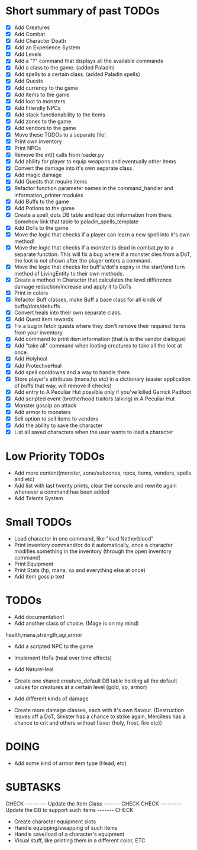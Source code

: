 # Short summary of past TODOs
- [x] Add Creatures
- [x] Add Combat
- [x] Add Character Death
- [x] Add an Experience System
- [x] Add Levels
- [x] Add a "?" command that displays all the available commands
- [x] Add a class to the game. (added Paladin)
- [x] Add spells to a certain class. (added Paladin spells)
- [x] Add Quests
- [x] Add currency to the game
- [x] Add items to the game
- [x] Add loot to monsters
- [x] Add Friendly NPCs
- [x] Add stack functionability to the items
- [x] Add zones to the game
- [x] Add vendors to the game
- [x] Move these TODOs to a separate file!
- [x] Print own inventory
- [x] Print NPCs
- [x] Remove the int() calls from loader.py
- [x] Add ability for player to equip weapons and eventually other items
- [x] Convert the damage into it's own separate class.
- [x] Add magic damage
- [x] Add Quests that require items
- [x] Refactor function parameter names in the command_handler and information_printer modules
- [x] Add Buffs to the game
- [x] Add Potions to the game
- [x] Create a spell_dots DB table and load dot information from there. Somehow link that table to paladin_spells_template
- [x] Add DoTs to the game
- [x] Move the logic that checks if a player can learn a new spell into it's own method!
- [x] Move the logic that checks if a monster is dead in combat.py to a separate function. This will fix a bug where if a monster dies from a DoT, the loot is not shown after the player enters a command.
- [x] Move the logic that checks for buff's/dot's expiry in the start/end turn method of LivingEntity to their own methods.
- [x] Create a method in Character that calculates the level difference damage reduction/increase and apply it to DoTs
- [x] Print in colors
- [x] Refactor Buff classes, make Buff a base class for all kinds of buffs/dots/debuffs
- [x] Convert heals into their own separate class.
- [x] Add Quest item rewards
- [x] Fix a bug in fetch quests where they don't remove their required items from your inventory
- [x] Add command to print item information (that is in the vendor dialogue)
- [x] Add "take all" command when looting creatures to take all the loot at once.
- [x] Add Holyheal
- [x] Add ProtectiveHeal
- [x] Add spell cooldowns and a way to handle them
- [x] Store player's attributes (mana,hp etc) in a dictionary (easier application of buffs that way, will remove if checks)
- [x] Add entry to A Peculiar Hut possible only if you've killed Garrick Padfoot
- [x] Add scripted event (brotherhood traitors talking) in A Peculiar Hut
- [x] Monster gossip on attack
- [x] Add armor to monsters
- [x] Sell option to sell items to vendors
- [x] Add the ability to save the character
- [x] List all saved characters when the user wants to load a character

# Low Priority TODOs
- Add more content(monster, zone/subzones, npcs, items, vendors, spells and etc)
- Add list with last twenty prints, clear the console and rewrite again whenever a command has been added
- Add Talents System

# Small TODOs
- Load character in one command, like "load Netherblood"
- Print inventory command/or do it automatically, once a character modifies something in the inventory (through the open inventory command)
- Print Equipment
- Print Stats (hp, mana, xp and everything else at once)
- Add item gossip text 

# TODOs
- Add documentation!
- Add another class of choice. (Mage is on my mind)

health,mana,strength,agi,armor
- Add a scripted NPC to the game

- Implement HoTs (heal over time effects)
- Add NatureHeal
- Create one shared creature_default DB table holding all the default values for creatures at a certain level (gold, xp, armor)
- Add different kinds of damage
- Create more damage classes, each with it's own flavour. (Destruction leaves off a DoT, Sinister has a chance to strike again, Merciless has a chance to crit and others without flavor (holy, frost, fire etc))

# DOING
- Add some kind of armor item type (Head, etc)
# SUBTASKS
CHECK --------- Update the Item Class ------- CHECK
CHECK --------- Update the DB to support such items ------- CHECK
- Create character equipment slots
- Handle equipping/swapping of such items
- Handle save/load of a character's equipment
- Visual stuff, like printing them in a different color, ETC